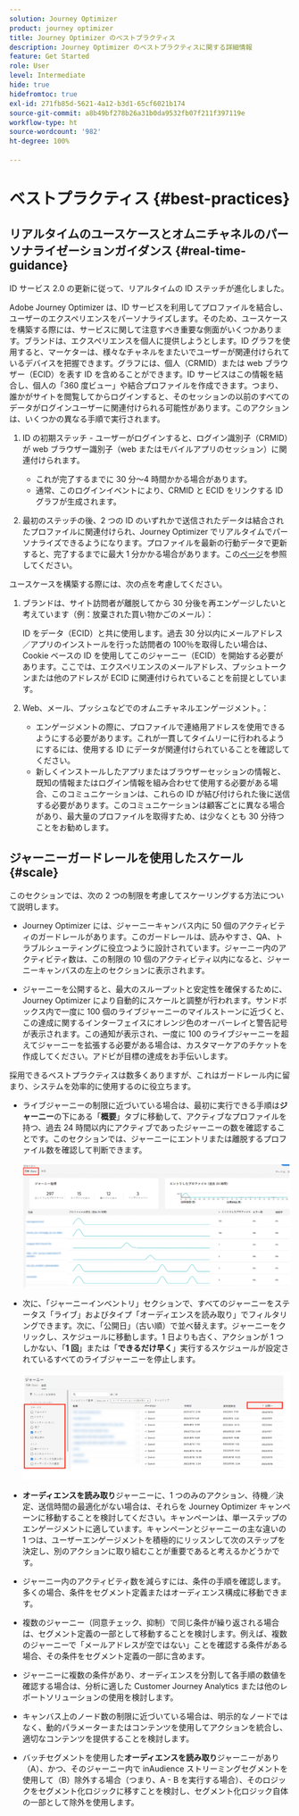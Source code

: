 ```yaml
---
solution: Journey Optimizer
product: journey optimizer
title: Journey Optimizer のベストプラクティス
description: Journey Optimizer のベストプラクティスに関する詳細情報
feature: Get Started
role: User
level: Intermediate
hide: true
hidefromtoc: true
exl-id: 271fb85d-5621-4a12-b3d1-65cf6021b174
source-git-commit: a8b49bf278b26a31b0da9532fb07f211f397119e
workflow-type: ht
source-wordcount: '982'
ht-degree: 100%

---
```


# ベストプラクティス {#best-practices}

## リアルタイムのユースケースとオムニチャネルのパーソナライゼーションガイダンス {#real-time-guidance}

ID サービス 2.0 の更新に従って、リアルタイムの ID ステッチが進化しました。

Adobe Journey Optimizer は、ID サービスを利用してプロファイルを結合し、ユーザーのエクスペリエンスをパーソナライズします。そのため、ユースケースを構築する際には、サービスに関して注意すべき重要な側面がいくつかあります。ブランドは、エクスペリエンスを個人に提供しようとします。ID グラフを使用すると、マーケターは、様々なチャネルをまたいでユーザーが関連付けられているデバイスを把握できます。グラフには、個人（CRMID）または web ブラウザー（ECID）を表す ID を含めることができます。ID サービスはこの情報を結合し、個人の「360 度ビュー」や結合プロファイルを作成できます。つまり、誰かがサイトを閲覧してからログインすると、そのセッションの以前のすべてのデータがログインユーザーに関連付けられる可能性があります。このアクションは、いくつかの異なる手順で実行されます。

1. ID の初期ステッチ - ユーザーがログインすると、ログイン識別子（CRMID）が web ブラウザー識別子（web またはモバイルアプリのセッション）に関連付けられます。

   * これが完了するまでに 30 分〜4 時間かかる場合があります。
   * 通常、このログインイベントにより、CRMID と ECID をリンクする ID グラフが生成されます。

1. 最初のステッチの後、2 つの ID のいずれかで送信されたデータは結合されたプロファイルに関連付けられ、Journey Optimizer でリアルタイムでパーソナライズできるようになります。プロファイルを最新の行動データで更新すると、完了するまでに最大 1 分かかる場合があります。この[ページ](https://experienceleague.adobe.com/docs/experience-platform/ingestion/streaming/overview.html?lang=ja)を参照してください。

ユースケースを構築する際には、次の点を考慮してください。

1. ブランドは、サイト訪問者が離脱してから 30 分後を再エンゲージしたいと考えています（例：放棄された買い物かごのメール）：

   ID をデータ（ECID）と共に使用します。過去 30 分以内にメールアドレス／アプリのインストールを行った訪問者の 100％を取得したい場合は、Cookie ベースの ID を使用してこのジャーニー（ECID）を開始する必要があります。ここでは、エクスペリエンスのメールアドレス、プッシュトークンまたは他のアドレスが ECID に関連付けられていることを前提としています。

1. Web、メール、プッシュなどでのオムニチャネルエンゲージメント。：

   * エンゲージメントの際に、プロファイルで連絡用アドレスを使用できるようにする必要があります。これが一貫してタイムリーに行われるようにするには、使用する ID にデータが関連付けられていることを確認してください。
   * 新しくインストールしたアプリまたはブラウザーセッションの情報と、既知の情報またはログイン情報を組み合わせて使用する必要がある場合、このコミュニケーションは、これらの ID が結び付けられた後に送信する必要があります。このコミュニケーションは顧客ごとに異なる場合があり、最大量のプロファイルを取得すため、は少なくとも 30 分待つことをお勧めします。

## ジャーニーガードレールを使用したスケール {#scale}

このセクションでは、次の 2 つの制限を考慮してスケーリングする方法について説明します。

* Journey Optimizer には、ジャーニーキャンバス内に 50 個のアクティビティのガードレールがあります。このガードレールは、読みやすさ、QA、トラブルシューティングに役立つように設計されています。ジャーニー内のアクティビティ数は、この制限の 10 個のアクティビティ以内になると、ジャーニーキャンバスの左上のセクションに表示されます。

* ジャーニーを公開すると、最大のスループットと安定性を確保するために、Journey Optimizer により自動的にスケールと調整が行われます。サンドボックス内で一度に 100 個のライブジャーニーのマイルストーンに近づくと、この達成に関するインターフェイスにオレンジ色のオーバーレイと警告記号が表示されます。この通知が表示され、一度に 100 のライブジャーニーを超えてジャーニーを拡張する必要がある場合は、カスタマーケアのチケットを作成してください。アドビが目標の達成をお手伝いします。

<!--DOCAC-10977

* As you publish journeys, Journey Optimizer automatically scales and adjusts to ensure maximum throughput and stability. As you near the milestone of 500 live journeys at one time in a sandbox, you will see an orange overlay and warning sign appear in the interface on this achievement. If you see this notification and have a need to extend your journeys beyond 500 live journeys at a time, please create a ticket for customer care and we will help you reach your goals.-->


採用できるベストプラクティスは数多くありますが、これはガードレール内に留まり、システムを効率的に使用するのに役立ちます。

* ライブジャーニーの制限に近づいている場合は、最初に実行できる手順は&#x200B;**ジャーニー**&#x200B;の下にある「**概要**」タブに移動して、アクティブなプロファイルを持つ、過去 24 時間以内にアクティブであったジャーニーの数を確認することです。このセクションでは、ジャーニーにエントリまたは離脱するプロファイル数を確認して判断できます。

  ![](assets/journey-guardrails2.png)

* 次に、「ジャーニーインベントリ」セクションで、すべてのジャーニーをステータス「ライブ」およびタイプ「オーディエンスを読み取り」でフィルタリングできます。次に、「公開日」（古い順）で並べ替えます。ジャーニーをクリックし、スケジュールに移動します。1 日よりも古く、アクションが 1 つしかない、「**1 回**」または「**できるだけ早く**」実行するスケジュールが設定されているすべてのライブジャーニーを停止します。

  ![](assets/journey-guardrails1.png)

* **オーディエンスを読み取り**&#x200B;ジャーニーに、1 つのみのアクション、待機／決定、送信時間の最適化がない場合は、それらを Journey Optimizer キャンペーンに移動することを検討してください。キャンペーンは、単一ステップのエンゲージメントに適しています。キャンペーンとジャーニーの主な違いの 1 つは、ユーザーエンゲージメントを積極的にリッスンして次のステップを決定し、別のアクションに取り組むことが重要であると考えるかどうかです。
* ジャーニー内のアクティビティ数を減らすには、条件の手順を確認します。多くの場合、条件をセグメント定義またはオーディエンス構成に移動できます。
* 複数のジャーニー（同意チェック、抑制）で同じ条件が繰り返される場合は、セグメント定義の一部として移動することを検討します。例えば、複数のジャーニーで「メールアドレスが空ではない」ことを確認する条件がある場合、その条件をセグメント定義の一部に含めます。
* ジャーニーに複数の条件があり、オーディエンスを分割して各手順の数値を確認する場合は、分析に適した Customer Journey Analytics または他のレポートソリューションの使用を検討します。
* キャンバス上のノード数の制限に近づいている場合は、明示的なノードではなく、動的パラメーターまたはコンテンツを使用してアクションを統合し、適切なコンテンツを提供することを検討します。

* バッチセグメントを使用した&#x200B;**オーディエンスを読み取り**&#x200B;ジャーニーがあり（A）、かつ、そのジャーニー内で inAudience ストリーミングセグメントを使用して（B）除外する場合（つまり、A - B を実行する場合）、そのロジックをセグメント化ロジックに移すことを検討し、セグメント化ロジック自体の一部として除外を使用します。